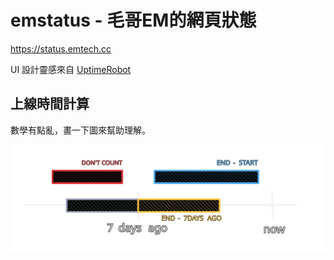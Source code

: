 # emstatus - 毛哥EM的網頁狀態

<https://status.emtech.cc>

UI 設計靈感來自 [UptimeRobot](https://uptimerobot.com)

## 上線時間計算

數學有點亂，畫一下圖來幫助理解。

![時間計算](count.svg)
